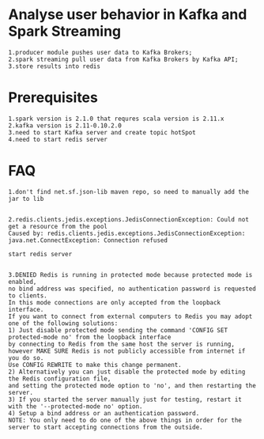 Analyse user behavior in Kafka and Spark Streaming
============
    1.producer module pushes user data to Kafka Brokers;
    2.spark streaming pull user data from Kafka Brokers by Kafka API;
    3.store results into redis

Prerequisites
============
    1.spark version is 2.1.0 that requres scala version is 2.11.x
    2.kafka version is 2.11-0.10.2.0
    3.need to start Kafka server and create topic hotSpot
    4.need to start redis server
    
FAQ
========
    1.don't find net.sf.json-lib maven repo, so need to manually add the jar to lib
    
    
    2.redis.clients.jedis.exceptions.JedisConnectionException: Could not get a resource from the pool
    Caused by: redis.clients.jedis.exceptions.JedisConnectionException: 
    java.net.ConnectException: Connection refused
    
    start redis server
    
    
    3.DENIED Redis is running in protected mode because protected mode is enabled, 
    no bind address was specified, no authentication password is requested to clients. 
    In this mode connections are only accepted from the loopback interface. 
    If you want to connect from external computers to Redis you may adopt one of the following solutions: 
    1) Just disable protected mode sending the command 'CONFIG SET protected-mode no' from the loopback interface 
    by connecting to Redis from the same host the server is running, 
    however MAKE SURE Redis is not publicly accessible from internet if you do so. 
    Use CONFIG REWRITE to make this change permanent. 
    2) Alternatively you can just disable the protected mode by editing the Redis configuration file, 
    and setting the protected mode option to 'no', and then restarting the server. 
    3) If you started the server manually just for testing, restart it with the '--protected-mode no' option. 
    4) Setup a bind address or an authentication password. 
    NOTE: You only need to do one of the above things in order for the server to start accepting connections from the outside.

